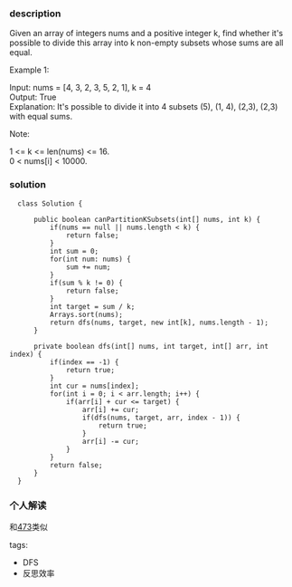 ### description    
  Given an array of integers nums and a positive integer k, find whether it's possible to divide this array into k non-empty subsets whose sums are all equal.  
    
     
    
  Example 1:  
    
  Input: nums = [4, 3, 2, 3, 5, 2, 1], k = 4  
  Output: True  
  Explanation: It's possible to divide it into 4 subsets (5), (1, 4), (2,3), (2,3) with equal sums.  
     
    
  Note:  
    
  1 <= k <= len(nums) <= 16.  
  0 < nums[i] < 10000.  
### solution    
```    
  class Solution {  
       
      public boolean canPartitionKSubsets(int[] nums, int k) {  
          if(nums == null || nums.length < k) {  
              return false;  
          }  
          int sum = 0;  
          for(int num: nums) {  
              sum += num;  
          }  
          if(sum % k != 0) {  
              return false;  
          }  
          int target = sum / k;  
          Arrays.sort(nums);  
          return dfs(nums, target, new int[k], nums.length - 1);  
      }  
    
      private boolean dfs(int[] nums, int target, int[] arr, int index) {  
          if(index == -1) {  
              return true;  
          }  
          int cur = nums[index];  
          for(int i = 0; i < arr.length; i++) {  
              if(arr[i] + cur <= target) {  
                  arr[i] += cur;  
                  if(dfs(nums, target, arr, index - 1)) {  
                      return true;  
                  }  
                  arr[i] -= cur;  
              }  
          }  
          return false;  
      }  
  }  
```    
    
### 个人解读    
  和[473](473_Matchsticks%20to%20Square(Medium).md)类似  
    
tags:    
  -  DFS    
  -  反思效率    
      
